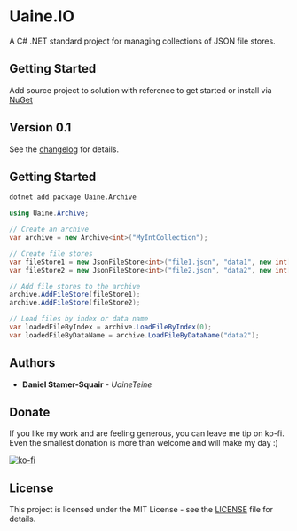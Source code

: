 # Uaine.IO

A C# .NET standard project for managing collections of JSON file stores.

## Getting Started

Add source project to solution with reference to get started or install via [NuGet](https://www.nuget.org/packages/Uaine.Archive/)

## Version 0.1

See the [changelog](changelog.txt) for details.

## Getting Started

```bash
dotnet add package Uaine.Archive
```

```csharp
using Uaine.Archive;

// Create an archive
var archive = new Archive<int>("MyIntCollection");

// Create file stores
var fileStore1 = new JsonFileStore<int>("file1.json", "data1", new int[] { 1, 2, 3 });
var fileStore2 = new JsonFileStore<int>("file2.json", "data2", new int[] { 4, 5, 6 });

// Add file stores to the archive
archive.AddFileStore(fileStore1);
archive.AddFileStore(fileStore2);

// Load files by index or data name
var loadedFileByIndex = archive.LoadFileByIndex(0);
var loadedFileByDataName = archive.LoadFileByDataName("data2");
```

## Authors

* **Daniel Stamer-Squair** - *UaineTeine*

## Donate

If you like my work and are feeling generous, you can leave me tip on ko-fi. Even the smallest donation is more than welcome and will make my day :)

[![ko-fi](https://ko-fi.com/img/githubbutton_sm.svg)](https://ko-fi.com/C0C43PQ0I)

<!--Alternatively you can become a patron :D

[![patroen](https://i.imgur.com/SWniXXj.png)](https://www.patreon.com/bePatron?u=51145413)-->

## License

This project is licensed under the MIT License - see the [LICENSE](LICENSE) file for details.
